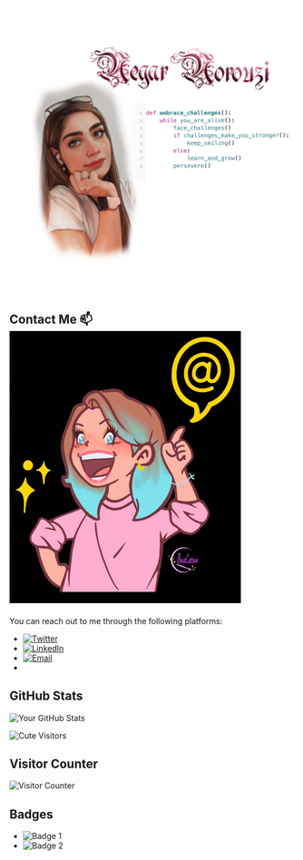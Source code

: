 ![Profile Picture](https://github.com/negaryuki/negaryuki/blob/e5de1111cd7aaa55100c5e664436a6d4253568fe/Media/IMG_0305.jpeg)

## Contact Me 📫 ![Alt Text](Media/IMG_0308.gif)

You can reach out to me through the following platforms:

- [![Twitter](https://img.shields.io/twitter/follow/negar_norouzi?style=social)](https://twitter.com/negar_norouzi)
- [![LinkedIn](https://img.shields.io/badge/LinkedIn-negar--norouzi-blue)](https://www.linkedin.com/in/negar-norouzi)
- [![Email](https://img.shields.io/badge/Email-negar.norouzi94%40gmail.com-red)](mailto:negar.norouzi94@gmail.com)
- 
## GitHub Stats

![Your GitHub Stats](https://github-readme-stats.vercel.app/api?username=negaryuki&show_icons=true&theme=radical)


![Cute Visitors](https://badgen.net/badge/cute/%E2%99%A5/pink?icon=github&label=Visitors&color=ffa3a3)

## Visitor Counter

![Visitor Counter](URL_TO_VISITOR_COUNTER_IMAGE)

## Badges

- ![Badge 1]([URL_TO_BADGE_1](https://github.com/users/negaryuki/achievements/quickdraw)https://github.com/users/negaryuki/achievements/quickdraw)
- ![Badge 2]([URL_TO_BADGE_2](https://github.com/users/negaryuki/achievements/arctic-code-vault-contributor)https://github.com/users/negaryuki/achievements/arctic-code-vault-contributor)


